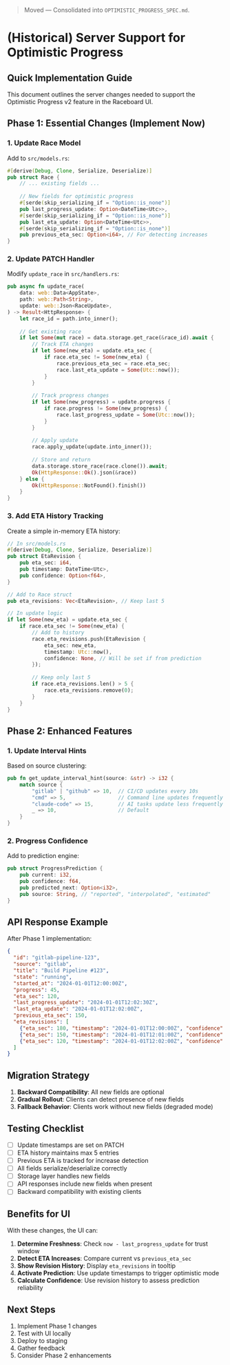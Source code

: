 > Moved — Consolidated into `OPTIMISTIC_PROGRESS_SPEC.md`.

# (Historical) Server Support for Optimistic Progress

## Quick Implementation Guide

This document outlines the server changes needed to support the Optimistic Progress v2 feature in the Raceboard UI.

## Phase 1: Essential Changes (Implement Now)

### 1. Update Race Model

Add to `src/models.rs`:
```rust
#[derive(Debug, Clone, Serialize, Deserialize)]
pub struct Race {
    // ... existing fields ...
    
    // New fields for optimistic progress
    #[serde(skip_serializing_if = "Option::is_none")]
    pub last_progress_update: Option<DateTime<Utc>>,
    #[serde(skip_serializing_if = "Option::is_none")]
    pub last_eta_update: Option<DateTime<Utc>>,
    #[serde(skip_serializing_if = "Option::is_none")]
    pub previous_eta_sec: Option<i64>, // For detecting increases
}
```

### 2. Update PATCH Handler

Modify `update_race` in `src/handlers.rs`:
```rust
pub async fn update_race(
    data: web::Data<AppState>,
    path: web::Path<String>,
    update: web::Json<RaceUpdate>,
) -> Result<HttpResponse> {
    let race_id = path.into_inner();
    
    // Get existing race
    if let Some(mut race) = data.storage.get_race(&race_id).await {
        // Track ETA changes
        if let Some(new_eta) = update.eta_sec {
            if race.eta_sec != Some(new_eta) {
                race.previous_eta_sec = race.eta_sec;
                race.last_eta_update = Some(Utc::now());
            }
        }
        
        // Track progress changes
        if let Some(new_progress) = update.progress {
            if race.progress != Some(new_progress) {
                race.last_progress_update = Some(Utc::now());
            }
        }
        
        // Apply update
        race.apply_update(update.into_inner());
        
        // Store and return
        data.storage.store_race(race.clone()).await;
        Ok(HttpResponse::Ok().json(&race))
    } else {
        Ok(HttpResponse::NotFound().finish())
    }
}
```

### 3. Add ETA History Tracking

Create a simple in-memory ETA history:
```rust
// In src/models.rs
#[derive(Debug, Clone, Serialize, Deserialize)]
pub struct EtaRevision {
    pub eta_sec: i64,
    pub timestamp: DateTime<Utc>,
    pub confidence: Option<f64>,
}

// Add to Race struct
pub eta_revisions: Vec<EtaRevision>, // Keep last 5

// In update logic
if let Some(new_eta) = update.eta_sec {
    if race.eta_sec != Some(new_eta) {
        // Add to history
        race.eta_revisions.push(EtaRevision {
            eta_sec: new_eta,
            timestamp: Utc::now(),
            confidence: None, // Will be set if from prediction
        });
        
        // Keep only last 5
        if race.eta_revisions.len() > 5 {
            race.eta_revisions.remove(0);
        }
    }
}
```

## Phase 2: Enhanced Features

### 1. Update Interval Hints

Based on source clustering:
```rust
pub fn get_update_interval_hint(source: &str) -> i32 {
    match source {
        "gitlab" | "github" => 10,  // CI/CD updates every 10s
        "cmd" => 5,                 // Command line updates frequently
        "claude-code" => 15,        // AI tasks update less frequently
        _ => 10,                    // Default
    }
}
```

### 2. Progress Confidence

Add to prediction engine:
```rust
pub struct ProgressPrediction {
    pub current: i32,
    pub confidence: f64,
    pub predicted_next: Option<i32>,
    pub source: String, // "reported", "interpolated", "estimated"
}
```

## API Response Example

After Phase 1 implementation:
```json
{
  "id": "gitlab-pipeline-123",
  "source": "gitlab",
  "title": "Build Pipeline #123",
  "state": "running",
  "started_at": "2024-01-01T12:00:00Z",
  "progress": 45,
  "eta_sec": 120,
  "last_progress_update": "2024-01-01T12:02:30Z",
  "last_eta_update": "2024-01-01T12:02:00Z",
  "previous_eta_sec": 150,
  "eta_revisions": [
    {"eta_sec": 180, "timestamp": "2024-01-01T12:00:00Z", "confidence": 0.3},
    {"eta_sec": 150, "timestamp": "2024-01-01T12:01:00Z", "confidence": 0.5},
    {"eta_sec": 120, "timestamp": "2024-01-01T12:02:00Z", "confidence": 0.7}
  ]
}
```

## Migration Strategy

1. **Backward Compatibility**: All new fields are optional
2. **Gradual Rollout**: Clients can detect presence of new fields
3. **Fallback Behavior**: Clients work without new fields (degraded mode)

## Testing Checklist

- [ ] Update timestamps are set on PATCH
- [ ] ETA history maintains max 5 entries
- [ ] Previous ETA is tracked for increase detection
- [ ] All fields serialize/deserialize correctly
- [ ] Storage layer handles new fields
- [ ] API responses include new fields when present
- [ ] Backward compatibility with existing clients

## Benefits for UI

With these changes, the UI can:
1. **Determine Freshness**: Check `now - last_progress_update` for trust window
2. **Detect ETA Increases**: Compare current vs `previous_eta_sec`
3. **Show Revision History**: Display `eta_revisions` in tooltip
4. **Activate Prediction**: Use update timestamps to trigger optimistic mode
5. **Calculate Confidence**: Use revision history to assess prediction reliability

## Next Steps

1. Implement Phase 1 changes
2. Test with UI locally
3. Deploy to staging
4. Gather feedback
5. Consider Phase 2 enhancements
